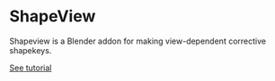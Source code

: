 # ShapeView

Shapeview is a Blender addon for making view-dependent corrective shapekeys.

[See tutorial](https://github.com/joeedh/ShapeView/wiki/tutorial)



